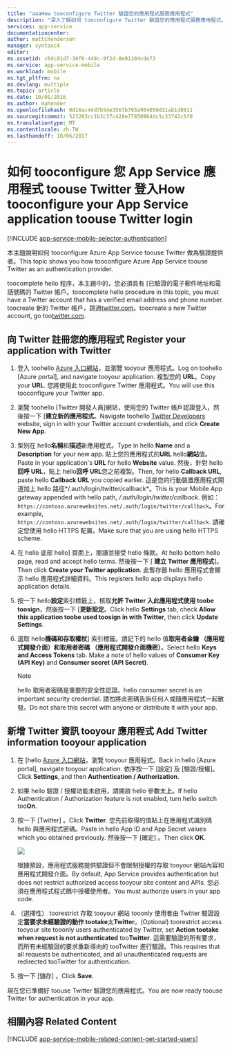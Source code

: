 ```yaml
---
title: "aaaHow tooconfigure Twitter 驗證您的應用程式服務應用程式"
description: "深入了解如何 tooconfigure Twitter 驗證您的應用程式服務應用程式。"
services: app-service
documentationcenter: 
author: mattchenderson
manager: syntaxc4
editor: 
ms.assetid: c6dc91d7-30f6-448c-9f2d-8e91104cde73
ms.service: app-service-mobile
ms.workload: mobile
ms.tgt_pltfrm: na
ms.devlang: multiple
ms.topic: article
ms.date: 10/01/2016
ms.author: mahender
ms.openlocfilehash: 0d16ac44d7b54e3567b793a904059d31ab1d8911
ms.sourcegitcommit: 523283cc1b3c37c428e77850964dc1c33742c5f0
ms.translationtype: MT
ms.contentlocale: zh-TW
ms.lasthandoff: 10/06/2017
---
```

# <a name="how-tooconfigure-your-app-service-application-toouse-twitter-login"></a><span data-ttu-id="00e91-103">如何 tooconfigure 您 App Service 應用程式 toouse Twitter 登入</span><span class="sxs-lookup"><span data-stu-id="00e91-103">How tooconfigure your App Service application toouse Twitter login</span></span>
[!INCLUDE [app-service-mobile-selector-authentication](../../includes/app-service-mobile-selector-authentication.md)]

<span data-ttu-id="00e91-104">本主題說明如何 tooconfigure Azure App Service toouse Twitter 做為驗證提供者。</span><span class="sxs-lookup"><span data-stu-id="00e91-104">This topic shows you how tooconfigure Azure App Service toouse Twitter as an authentication provider.</span></span>

<span data-ttu-id="00e91-105">toocomplete hello 程序，本主題中的，您必須具有 [已驗證的電子郵件地址和電話號碼的 Twitter 帳戶。</span><span class="sxs-lookup"><span data-stu-id="00e91-105">toocomplete hello procedure in this topic, you must have a Twitter account that has a verified email address and phone number.</span></span> <span data-ttu-id="00e91-106">toocreate 新的 Twitter 帳戶，跳過<a href="http://go.microsoft.com/fwlink/p/?LinkID=268287" target="_blank">twitter.com</a>。</span><span class="sxs-lookup"><span data-stu-id="00e91-106">toocreate a new Twitter account, go too<a href="http://go.microsoft.com/fwlink/p/?LinkID=268287" target="_blank">twitter.com</a>.</span></span>

## <span data-ttu-id="00e91-107"><a name="register"> </a>向 Twitter 註冊您的應用程式</span><span class="sxs-lookup"><span data-stu-id="00e91-107"><a name="register"> </a>Register your application with Twitter</span></span>
1. <span data-ttu-id="00e91-108">登入 toohello [Azure 入口網站]，並瀏覽 tooyour 應用程式。</span><span class="sxs-lookup"><span data-stu-id="00e91-108">Log on toohello [Azure portal], and navigate tooyour application.</span></span> <span data-ttu-id="00e91-109">複製您的 **URL**。</span><span class="sxs-lookup"><span data-stu-id="00e91-109">Copy your **URL**.</span></span> <span data-ttu-id="00e91-110">您將使用此 tooconfigure Twitter 應用程式。</span><span class="sxs-lookup"><span data-stu-id="00e91-110">You will use this tooconfigure your Twitter app.</span></span>
2. <span data-ttu-id="00e91-111">瀏覽 toohello [Twitter 開發人員]網站，使用您的 Twitter 帳戶認證登入，然後按一下 [**建立新的應用程式**。</span><span class="sxs-lookup"><span data-stu-id="00e91-111">Navigate toohello [Twitter Developers] website, sign in with your Twitter account credentials, and click **Create New App**.</span></span>
3. <span data-ttu-id="00e91-112">型別在 hello**名稱**和**描述**新應用程式。</span><span class="sxs-lookup"><span data-stu-id="00e91-112">Type in hello **Name** and a **Description** for your new app.</span></span> <span data-ttu-id="00e91-113">貼上您的應用程式的**URL** hello**網站**值。</span><span class="sxs-lookup"><span data-stu-id="00e91-113">Paste in your application's **URL** for hello **Website** value.</span></span> <span data-ttu-id="00e91-114">然後，針對 hello**回呼 URL**，貼上 hello**回呼 URL**您之前複製。</span><span class="sxs-lookup"><span data-stu-id="00e91-114">Then, for hello **Callback URL**, paste hello **Callback URL** you copied earlier.</span></span> <span data-ttu-id="00e91-115">這是您的行動裝置應用程式閘道加上 hello 路徑*/.auth/login/twitter/callback*。</span><span class="sxs-lookup"><span data-stu-id="00e91-115">This is your Mobile App gateway appended with hello path, */.auth/login/twitter/callback*.</span></span> <span data-ttu-id="00e91-116">例如： `https://contoso.azurewebsites.net/.auth/login/twitter/callback`。</span><span class="sxs-lookup"><span data-stu-id="00e91-116">For example, `https://contoso.azurewebsites.net/.auth/login/twitter/callback`.</span></span> <span data-ttu-id="00e91-117">請確定您使用 hello HTTPS 配置。</span><span class="sxs-lookup"><span data-stu-id="00e91-117">Make sure that you are using hello HTTPS scheme.</span></span>
4. <span data-ttu-id="00e91-118">在 hello 底部 hello] 頁面上，閱讀並接受 hello 條款。</span><span class="sxs-lookup"><span data-stu-id="00e91-118">At hello bottom hello page, read and accept hello terms.</span></span> <span data-ttu-id="00e91-119">然後按一下 [ **建立 Twitter 應用程式**]。</span><span class="sxs-lookup"><span data-stu-id="00e91-119">Then click **Create your Twitter application**.</span></span> <span data-ttu-id="00e91-120">此暫存器 hello 應用程式會顯示 hello 應用程式詳細資料。</span><span class="sxs-lookup"><span data-stu-id="00e91-120">This registers hello app displays hello application details.</span></span>
5. <span data-ttu-id="00e91-121">按一下 hello**設定**索引標籤上，核取**允許 Twitter 入此應用程式使用 toobe toosign**，然後按一下 [**更新設定**。</span><span class="sxs-lookup"><span data-stu-id="00e91-121">Click hello **Settings** tab, check **Allow this application toobe used toosign in with Twitter**, then click **Update Settings**.</span></span>
6. <span data-ttu-id="00e91-122">選取 hello**機碼和存取權杖**] 索引標籤。請記下的 hello 值**取用者金鑰 （應用程式開發介面）**和**取用者密碼 （應用程式開發介面機密）**。</span><span class="sxs-lookup"><span data-stu-id="00e91-122">Select hello **Keys and Access Tokens** tab. Make a note of hello values of **Consumer Key (API Key)** and **Consumer secret (API Secret)**.</span></span>
   
   > [!NOTE]
   > <span data-ttu-id="00e91-123">hello 取用者密碼是重要的安全性認證。</span><span class="sxs-lookup"><span data-stu-id="00e91-123">hello consumer secret is an important security credential.</span></span> <span data-ttu-id="00e91-124">請勿將此密碼告訴任何人或隨應用程式一起散發。</span><span class="sxs-lookup"><span data-stu-id="00e91-124">Do not share this secret with anyone or distribute it with your app.</span></span>
   > 
   > 

## <span data-ttu-id="00e91-125"><a name="secrets"></a>新增 Twitter 資訊 tooyour 應用程式</span><span class="sxs-lookup"><span data-stu-id="00e91-125"><a name="secrets"> </a>Add Twitter information tooyour application</span></span>
1. <span data-ttu-id="00e91-126">在 [hello [Azure 入口網站]，瀏覽 tooyour 應用程式。</span><span class="sxs-lookup"><span data-stu-id="00e91-126">Back in hello [Azure portal], navigate tooyour application.</span></span> <span data-ttu-id="00e91-127">依序按一下 [設定] 及 [驗證/授權]。</span><span class="sxs-lookup"><span data-stu-id="00e91-127">Click **Settings**, and then **Authentication / Authorization**.</span></span>
2. <span data-ttu-id="00e91-128">如果 hello 驗證 / 授權功能未啟用，請開啟 hello 參數太**上**。</span><span class="sxs-lookup"><span data-stu-id="00e91-128">If hello Authentication / Authorization feature is not enabled, turn hello switch too**On**.</span></span>
3. <span data-ttu-id="00e91-129">按一下 [Twitter] 。</span><span class="sxs-lookup"><span data-stu-id="00e91-129">Click **Twitter**.</span></span> <span data-ttu-id="00e91-130">您先前取得的值貼上在應用程式識別碼 hello 與應用程式密碼。</span><span class="sxs-lookup"><span data-stu-id="00e91-130">Paste in hello App ID and App Secret values which you obtained previously.</span></span> <span data-ttu-id="00e91-131">然後按一下 [確定] 。</span><span class="sxs-lookup"><span data-stu-id="00e91-131">Then click **OK**.</span></span>
   
   ![][1]
   
   <span data-ttu-id="00e91-132">根據預設，應用程式服務提供驗證但不會限制授權的存取 tooyour 網站內容和應用程式開發介面。</span><span class="sxs-lookup"><span data-stu-id="00e91-132">By default, App Service provides authentication but does not restrict authorized access tooyour site content and APIs.</span></span> <span data-ttu-id="00e91-133">您必須在應用程式程式碼中授權使用者。</span><span class="sxs-lookup"><span data-stu-id="00e91-133">You must authorize users in your app code.</span></span>
4. <span data-ttu-id="00e91-134">（選擇性） toorestrict 存取 tooyour 網站 tooonly 使用者由 Twitter 驗證設定**當要求未經驗證的動作 tootake**太**Twitter**。</span><span class="sxs-lookup"><span data-stu-id="00e91-134">(Optional) toorestrict access tooyour site tooonly users authenticated by Twitter, set **Action tootake when request is not authenticated** too**Twitter**.</span></span> <span data-ttu-id="00e91-135">這需要驗證的所有要求，而所有未經驗證的要求重新導向的 tooTwitter 進行驗證。</span><span class="sxs-lookup"><span data-stu-id="00e91-135">This requires that all requests be authenticated, and all unauthenticated requests are redirected tooTwitter for authentication.</span></span>
5. <span data-ttu-id="00e91-136">按一下 [儲存] 。</span><span class="sxs-lookup"><span data-stu-id="00e91-136">Click **Save**.</span></span>

<span data-ttu-id="00e91-137">現在您已準備好 toouse Twitter 驗證您的應用程式。</span><span class="sxs-lookup"><span data-stu-id="00e91-137">You are now ready toouse Twitter for authentication in your app.</span></span>

## <span data-ttu-id="00e91-138"><a name="related-content"> </a>相關內容</span><span class="sxs-lookup"><span data-stu-id="00e91-138"><a name="related-content"> </a>Related Content</span></span>
[!INCLUDE [app-service-mobile-related-content-get-started-users](../../includes/app-service-mobile-related-content-get-started-users.md)]

<!-- Images. -->

[0]: ./media/app-service-mobile-how-to-configure-twitter-authentication/app-service-twitter-redirect.png
[1]: ./media/app-service-mobile-how-to-configure-twitter-authentication/mobile-app-twitter-settings.png

<!-- URLs. -->

[Twitter Developers]: http://go.microsoft.com/fwlink/p/?LinkId=268300
[Azure 入口網站]: https://portal.azure.com/
[xamarin]: ../app-services-mobile-app-xamarin-ios-get-started-users.md
